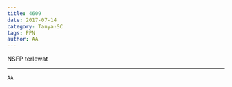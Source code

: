 ```yaml
---
title: 4609
date: 2017-07-14
category: Tanya-SC
tags: PPN
author: AA
---
```


NSFP terlewat

---



`AA`
